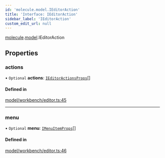 ```yaml
---
id: 'molecule.model.IEditorAction'
title: 'Interface: IEditorAction'
sidebar_label: 'IEditorAction'
custom_edit_url: null
---
```


[molecule](../namespaces/molecule).[model](../namespaces/molecule.model).IEditorAction

## Properties

### actions

• `Optional` **actions**: [`IEditorActionsProps`](molecule.model.IEditorActionsProps)[]

#### Defined in

[model/workbench/editor.ts:45](https://github.com/DTStack/molecule/blob/3e6bc450/src/model/workbench/editor.ts#L45)

---

### menu

• `Optional` **menu**: [`IMenuItemProps`](molecule.component.IMenuItemProps)[]

#### Defined in

[model/workbench/editor.ts:46](https://github.com/DTStack/molecule/blob/3e6bc450/src/model/workbench/editor.ts#L46)
